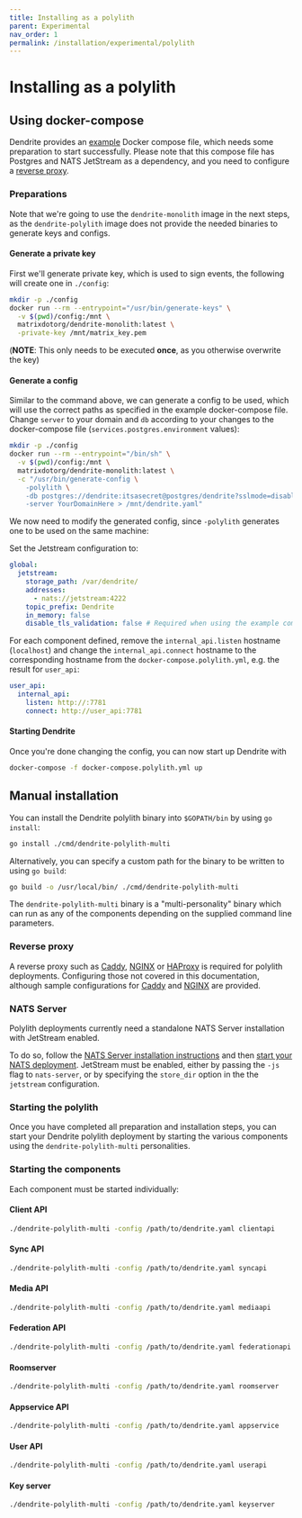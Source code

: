 ```yaml
---
title: Installing as a polylith
parent: Experimental
nav_order: 1
permalink: /installation/experimental/polylith
---
```


# Installing as a polylith

## Using docker-compose

Dendrite provides an [example](https://github.com/matrix-org/dendrite/blob/main/build/docker/docker-compose.polylith.yml)
Docker compose file, which needs some preparation to start successfully.
Please note that this compose file has Postgres and NATS JetStream as a dependency, and you need to configure
a [reverse proxy](../planning#reverse-proxy).

### Preparations

Note that we're going to use the `dendrite-monolith` image in the next steps, as the `dendrite-polylith` image does
not provide the needed binaries to generate keys and configs.

#### Generate a private key

First we'll generate private key, which is used to sign events, the following will create one in `./config`:

```bash
mkdir -p ./config
docker run --rm --entrypoint="/usr/bin/generate-keys" \
  -v $(pwd)/config:/mnt \
  matrixdotorg/dendrite-monolith:latest \
  -private-key /mnt/matrix_key.pem
```
(**NOTE**: This only needs to be executed **once**, as you otherwise overwrite the key)

#### Generate a config

Similar to the command above, we can generate a config to be used, which will use the correct paths
as specified in the example docker-compose file. Change `server` to your domain and `db` according to your changes
to the docker-compose file (`services.postgres.environment` values):

```bash
mkdir -p ./config
docker run --rm --entrypoint="/bin/sh" \
  -v $(pwd)/config:/mnt \
  matrixdotorg/dendrite-monolith:latest \
  -c "/usr/bin/generate-config \
    -polylith \
    -db postgres://dendrite:itsasecret@postgres/dendrite?sslmode=disable \
    -server YourDomainHere > /mnt/dendrite.yaml"
```

We now need to modify the generated config, since `-polylith` generates one to be used on the same machine:

Set the Jetstream configuration to:
```yaml
global:
  jetstream:
    storage_path: /var/dendrite/
    addresses:
      - nats://jetstream:4222
    topic_prefix: Dendrite
    in_memory: false
    disable_tls_validation: false # Required when using the example compose file
```

For each component defined, remove the `internal_api.listen` hostname (`localhost`) and change the `internal_api.connect` hostname
to the corresponding hostname from the `docker-compose.polylith.yml`, e.g. the result for `user_api`:

```yaml
user_api:
  internal_api:
    listen: http://:7781
    connect: http://user_api:7781
```


#### Starting Dendrite

Once you're done changing the config, you can now start up Dendrite with

```bash
docker-compose -f docker-compose.polylith.yml up 
```

## Manual installation

You can install the Dendrite polylith binary into `$GOPATH/bin` by using `go install`:

```sh
go install ./cmd/dendrite-polylith-multi
```

Alternatively, you can specify a custom path for the binary to be written to using `go build`:

```sh
go build -o /usr/local/bin/ ./cmd/dendrite-polylith-multi
```

The `dendrite-polylith-multi` binary is a "multi-personality" binary which can run as
any of the components depending on the supplied command line parameters.

### Reverse proxy

A reverse proxy such as [Caddy](https://caddyserver.com), [NGINX](https://www.nginx.com) or
[HAProxy](http://www.haproxy.org) is required for polylith deployments.
Configuring those not covered in this documentation, although sample configurations
for [Caddy](https://github.com/matrix-org/dendrite/blob/main/docs/caddy) and
[NGINX](https://github.com/matrix-org/dendrite/blob/main/docs/nginx) are provided.


### NATS Server

Polylith deployments currently need a standalone NATS Server installation with JetStream
enabled.

To do so, follow the [NATS Server installation instructions](https://docs.nats.io/running-a-nats-service/introduction/installation) and then [start your NATS deployment](https://docs.nats.io/running-a-nats-service/introduction/running). JetStream must be enabled, either by passing the `-js` flag to `nats-server`,
or by specifying the `store_dir` option in the the `jetstream` configuration.

### Starting the polylith

Once you have completed all preparation and installation steps,
you can start your Dendrite polylith deployment by starting the various components
using the `dendrite-polylith-multi` personalities.

### Starting the components

Each component must be started individually:

#### Client API

```bash
./dendrite-polylith-multi -config /path/to/dendrite.yaml clientapi
```

#### Sync API

```bash
./dendrite-polylith-multi -config /path/to/dendrite.yaml syncapi
```

#### Media API

```bash
./dendrite-polylith-multi -config /path/to/dendrite.yaml mediaapi
```

#### Federation API

```bash
./dendrite-polylith-multi -config /path/to/dendrite.yaml federationapi
```

#### Roomserver

```bash
./dendrite-polylith-multi -config /path/to/dendrite.yaml roomserver
```

#### Appservice API

```bash
./dendrite-polylith-multi -config /path/to/dendrite.yaml appservice
```

#### User API

```bash
./dendrite-polylith-multi -config /path/to/dendrite.yaml userapi
```

#### Key server

```bash
./dendrite-polylith-multi -config /path/to/dendrite.yaml keyserver
```
